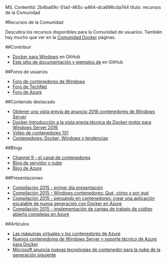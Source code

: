 MS. ContentId: 2b4ba69c-51a0-465c-a464-dca696cda744 
título: recursos de la Comunidad

#Recursos de la Comunidad

Descubra los recursos disponibles para la Comunidad de usuarios.
También hay mucho que ver en la [Comunidad Docker](https://www.docker.com/community/participate/) páginas.

##Contribuir

* [Docker para Windows](https://github.com/Microsoft/docker) en GitHub
* [Este sitio de documentación y ejemplos de](https://github.com/Microsoft/Virtualization-Documentation) en GitHub

##Foros de usuarios

* [Foro de contenedores de Windows](https://social.msdn.microsoft.com/Forums/en-US/home?forum=windowscontainers)
* [Foro de TechNet](https://social.technet.microsoft.com/Forums/windowsserver/en-US/home "los foros de TechNet")
* [Foro de Azure](http://azure.microsoft.com/en-us/support/forums/)


##Contenido destacado

* [Obtener una vista previa de anuncio 2016 contenedores de Windows Server](http://weblogs.asp.net/scottgu/announcing-windows-server-2016-containers-preview)
* [Docker-Introducción a la vista previa técnica de Docker motor para Windows Server 2016](http://blog.docker.com/2015/08/tp-docker-engine-windows-server-2016/)
* [Vídeo de contenedores 101](https://channel9.msdn.com/Blogs/containers/Containers-101-with-Microsoft-and-Docker)
* [Contenedores: Docker, Windows y tendencias](http://azure.microsoft.com/blog/2015/08/17/containers-docker-windows-and-trends/)


##Blogs

* [Channel 9 - el canal de contenedores](https://channel9.msdn.com/Blogs/containers)
* [Blog de servidor y nube](http://blogs.technet.com/b/server-cloud/)
* [Blog de Azure](http://azure.microsoft.com/blog/)


##Presentaciones

* [Compilación 2015 - primer día presentación](http://channel9.msdn.com/Events/Build/2015/KEY01)
* [Compilación 2015 - Windows contenedores: Qué, cómo y por qué](http://channel9.msdn.com/events/Build/2015/2-704)
* [Compilación 2015 - pensando en contenedores: crear una aplicación escalable de nueva generación con Docker en Azure](http://channel9.msdn.com/events/Build/2015/2-683)
* [Compilación 2015 - implementación de cargas de trabajo de código abierto complejas en Azure](http://channel9.msdn.com/Events/Build/2015/2-732)

##Artículos

* [Las máquinas virtuales y los contenedores de Azure](https://azure.microsoft.com/en-us/documentation/articles/virtual-machines-vms-containers/)
* [Nuevos contenedores de Windows Server y soporte técnico de Azure para Docker](http://azure.microsoft.com/blog/2014/10/15/new-windows-server-containers-and-azure-support-for-docker/)
* [Microsoft anuncia nuevas tecnologías de contenedor para la nube de la generación siguiente](http://blogs.technet.com/b/server-cloud/archive/2015/04/08/microsoft-announces-new-container-technologies-for-the-next-generation-cloud.aspx)



